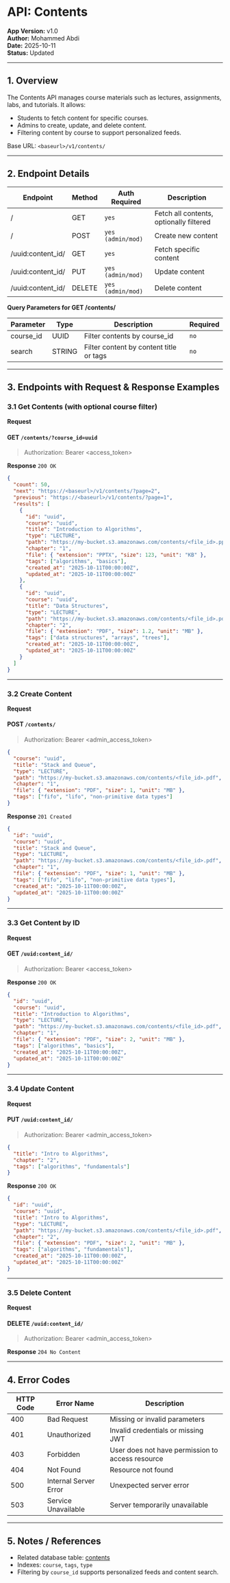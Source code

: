 # API: Contents

**App Version:** v1.0  
**Author:** Mohammed Abdi  
**Date:** 2025-10-11  
**Status:** Updated

---

## 1. Overview

The Contents API manages course materials such as lectures, assignments, labs, and tutorials. It allows:

- Students to fetch content for specific courses.
- Admins to create, update, and delete content.
- Filtering content by course to support personalized feeds.

Base URL: `<baseurl>/v1/contents/`

---

## 2. Endpoint Details

| Endpoint          | Method | Auth Required     | Description                             |
| ----------------- | ------ | ----------------- | --------------------------------------- |
| /                 | GET    | `yes`             | Fetch all contents, optionally filtered |
| /                 | POST   | `yes (admin/mod)` | Create new content                      |
| /uuid:content_id/ | GET    | `yes`             | Fetch specific content                  |
| /uuid:content_id/ | PUT    | `yes (admin/mod)` | Update content                          |
| /uuid:content_id/ | DELETE | `yes (admin/mod)` | Delete content                          |

**Query Parameters for GET /contents/**

| Parameter | Type   | Description                             | Required |
| --------- | ------ | --------------------------------------- | -------- |
| course_id | UUID   | Filter contents by course_id            | `no`     |
| search    | STRING | Filter content by content title or tags | `no`     |

---

## 3. Endpoints with Request & Response Examples

### 3.1 Get Contents (with optional course filter)

**Request**

#### GET `/contents/?course_id=uuid`

> Authorization: Bearer <access_token>

**Response** `200 OK`

```json
{
  "count": 50,
  "next": "https://<baseurl>/v1/contents/?page=2",
  "previous": "https://<baseurl>/v1/contents/?page=1",
  "results": [
    {
      "id": "uuid",
      "course": "uuid",
      "title": "Introduction to Algorithms",
      "type": "LECTURE",
      "path": "https://my-bucket.s3.amazonaws.com/contents/<file_id>.pptx",
      "chapter": "1",
      "file": { "extension": "PPTX", "size": 123, "unit": "KB" },
      "tags": ["algorithms", "basics"],
      "created_at": "2025-10-11T00:00:00Z",
      "updated_at": "2025-10-11T00:00:00Z"
    },
    {
      "id": "uuid",
      "course": "uuid",
      "title": "Data Structures",
      "type": "LECTURE",
      "path": "https://my-bucket.s3.amazonaws.com/contents/<file_id>.pdf",
      "chapter": "2",
      "file": { "extension": "PDF", "size": 1.2, "unit": "MB" },
      "tags": ["data structures", "arrays", "trees"],
      "created_at": "2025-10-11T00:00:00Z",
      "updated_at": "2025-10-11T00:00:00Z"
    }
  ]
}
```

---

### 3.2 Create Content

**Request**

#### POST `/contents/`

> Authorization: Bearer <admin_access_token>

```json
{
  "course": "uuid",
  "title": "Stack and Queue",
  "type": "LECTURE",
  "path": "https://my-bucket.s3.amazonaws.com/contents/<file_id>.pdf",
  "chapter": "1",
  "file": { "extension": "PDF", "size": 1, "unit": "MB" },
  "tags": ["fifo", "lifo", "non-primitive data types"]
}
```

**Response** `201 Created`

```json
{
  "id": "uuid",
  "course": "uuid",
  "title": "Stack and Queue",
  "type": "LECTURE",
  "path": "https://my-bucket.s3.amazonaws.com/contents/<file_id>.pdf",
  "chapter": "1",
  "file": { "extension": "PDF", "size": 1, "unit": "MB" },
  "tags": ["fifo", "lifo", "non-primitive data types"],
  "created_at": "2025-10-11T00:00:00Z",
  "updated_at": "2025-10-11T00:00:00Z"
}
```

---

### 3.3 Get Content by ID

**Request**

#### GET `/uuid:content_id/`

> Authorization: Bearer <access_token>

**Response** `200 OK`

```json
{
  "id": "uuid",
  "course": "uuid",
  "title": "Introduction to Algorithms",
  "type": "LECTURE",
  "path": "https://my-bucket.s3.amazonaws.com/contents/<file_id>.pdf",
  "chapter": "1",
  "file": { "extension": "PDF", "size": 2, "unit": "MB" },
  "tags": ["algorithms", "basics"],
  "created_at": "2025-10-11T00:00:00Z",
  "updated_at": "2025-10-11T00:00:00Z"
}
```

---

### 3.4 Update Content

**Request**

#### PUT `/uuid:content_id/`

> Authorization: Bearer <admin_access_token>

```json
{
  "title": "Intro to Algorithms",
  "chapter": "2",
  "tags": ["algorithms", "fundamentals"]
}
```

**Response** `200 OK`

```json
{
  "id": "uuid",
  "course": "uuid",
  "title": "Intro to Algorithms",
  "type": "LECTURE",
  "path": "https://my-bucket.s3.amazonaws.com/contents/<file_id>.pdf",
  "chapter": "2",
  "file": { "extension": "PDF", "size": 2, "unit": "MB" },
  "tags": ["algorithms", "fundamentals"],
  "created_at": "2025-10-11T00:00:00Z",
  "updated_at": "2025-10-11T00:00:00Z"
}
```

---

### 3.5 Delete Content

**Request**

#### DELETE `/uuid:content_id/`

> Authorization: Bearer <admin_access_token>

**Response** `204 No Content`

---

## 4. Error Codes

| HTTP Code | Error Name            | Description                                      |
| --------- | --------------------- | ------------------------------------------------ |
| 400       | Bad Request           | Missing or invalid parameters                    |
| 401       | Unauthorized          | Invalid credentials or missing JWT               |
| 403       | Forbidden             | User does not have permission to access resource |
| 404       | Not Found             | Resource not found                               |
| 500       | Internal Server Error | Unexpected server error                          |
| 503       | Service Unavailable   | Server temporarily unavailable                   |

---

## 5. Notes / References

- Related database table: [contents](../architecture/database-schema.md/#6-contents)
- Indexes: `course`, `tags`, `type`
- Filtering by `course_id` supports personalized feeds and content search.
